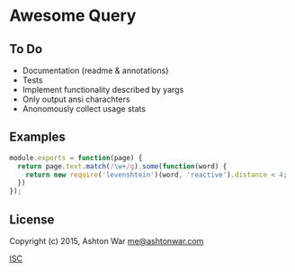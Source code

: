 Awesome Query
=============
To Do
-----
* Documentation (readme & annotations)
* Tests
* Implement functionality described by yargs
* Only output ansi charachters
* Anonomously collect usage stats

Examples
--------

```js
module.exports = function(page) {
  return page.text.match(/\w+/g).some(function(word) {
    return new require('levenshtein')(word, 'reactive').distance < 4;
  })
});
```

License
-------
Copyright (c) 2015, Ashton War <me@ashtonwar.com>

[ISC](./README.md)
